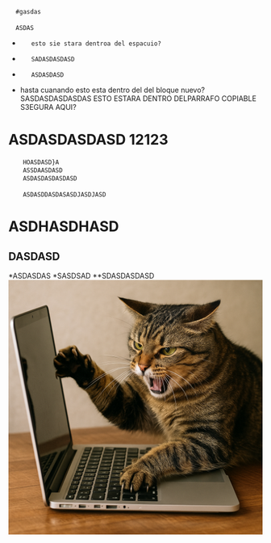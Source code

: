       #gasdas

      ASDAS

*        esto sie stara dentroa del espacuio?
*        SADASDASDASD

*        ASDASDASD
*    hasta cuanando
  esto esta dentro del del bloque nuevo?SASDASDASDASDAS
                                ESTO ESTARA DENTRO DELPARRAFO COPIABLE
     S3EGURA AQUI?
  #   ASDASDASDASD 12123   
        HOASDASD}A
        ASSDAASDASD
        ASDASDASDASDASD

        ASDASDDASDASASDJASDJASD
# ASDHASDHASD
## DASDASD
*ASDASDAS
 *SASDSAD
   **SDASDASDASD
![gato peleandon,con pc.](/img/gato.png)
